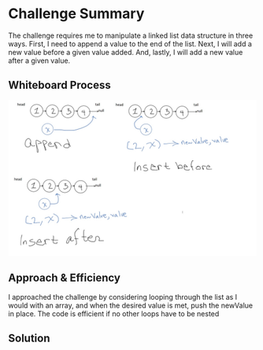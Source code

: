 # Challenge Summary

The challenge requires me to manipulate a linked list data structure in three ways. First, I need to append a value to the end of the list. Next, I will add a new value before a given value added. And, lastly, I will add a new value after a given value.

## Whiteboard Process

![insert-linked-list](/img/insert-linked-list.jpg)

## Approach & Efficiency

I approached the challenge by considering looping through the list as I would with an array, and when the desired value is met, push the newValue in place. The code is efficient if no other loops have to be nested

## Solution
